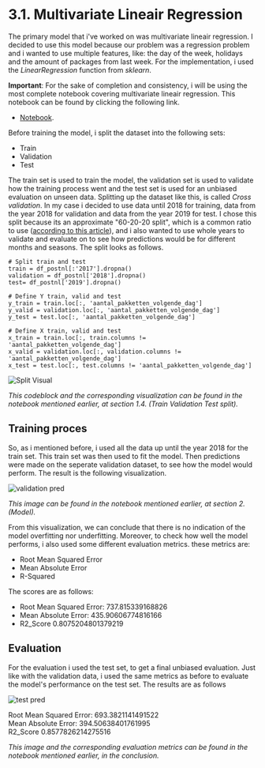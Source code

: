 <h1>3.1. Multivariate Lineair Regression</h1>

The primary model that i've worked on was multivariate lineair regression. I decided to use this model because our problem was a regression problem and i wanted to use multiple features, like: the day of the week, holidays and the amount of packages from last week. For the implementation, i used the *LinearRegression* function from *sklearn*. 

**Important**: For the sake of completion and consistency, i will be using the most complete notebook covering multivariate lineair regression. This notebook can be found by clicking the following link.

- [Notebook](https://github.com/Rikku77/datascience/blob/master/notebooks/multi_variate_lineair_regression/mvlr_klant_125_gehele_tijdsreeks_compleet.ipynb).

Before training the model, i split the dataset into the following sets:

- Train
- Validation
- Test

The train set is used to train the model, the validation set is used to validate how the training process went and the test set is used for an unbiased evaluation on unseen data. Splitting up the dataset like this, is called *Cross validation*. In my case i decided to use data until 2018 for training, data from the year 2018 for validation and data from the year 2019 for test. I chose this split because its an approximate "60-20-20 split", which is a common ratio to use ([according to this article](https://glassboxmedicine.com/2019/09/15/best-use-of-train-val-test-splits-with-tips-for-medical-data/)), and i also wanted to use whole years to validate and evaluate on to see how predictions would be for different months and seasons. The split looks as follows. 
```
# Split train and test
train = df_postnl[:'2017'].dropna()
validation = df_postnl['2018'].dropna()
test= df_postnl['2019'].dropna()

# Define Y train, valid and test
y_train = train.loc[:, 'aantal_pakketten_volgende_dag']
y_valid = validation.loc[:, 'aantal_pakketten_volgende_dag']
y_test = test.loc[:, 'aantal_pakketten_volgende_dag']

# Define X train, valid and test
x_train = train.loc[:, train.columns != 'aantal_pakketten_volgende_dag']
x_valid = validation.loc[:, validation.columns != 'aantal_pakketten_volgende_dag']
x_test = test.loc[:, test.columns != 'aantal_pakketten_volgende_dag']
```
![Split Visual](https://github.com/Rikku77/datascience/blob/master/portfolio/predictive_analysis/images/split_visual.png)

*This codeblock and the corresponding visualization can be found in the notebook mentioned earlier, at section 1.4. (Train Validation Test split).* 

<h2>Training proces</h2>

So, as i mentioned before, i used all the data up until the year 2018 for the train set. This train set was then used to fit the model. Then predictions were made on the seperate validation dataset, to see how the model would perform. The result is the following visualization. 

![validation pred](https://github.com/Rikku77/datascience/blob/master/portfolio/predictive_analysis/images/prediction_validation.png)

*This image can be found in the notebook mentioned earlier, at section 2. (Model).*

From this visualization, we can conclude that there is no indication of the model overfitting nor underfitting. Moreover, to check how well the model performs, i also used some different evaluation metrics. these metrics are:

- Root Mean Squared Error
- Mean Absolute Error
- R-Squared

The scores are as follows:

- Root Mean Squared Error: 737.815339168826</br>
- Mean Absolute Error: 435.90606774816166</br>
- R2_Score 0.8075204801379219</br>

<h2>Evaluation</h2>

For the evaluation i used the test set, to get a final unbiased evaluation. Just like with the validation data, i used the same  metrics as before to evaluate the model's performance on the test set. The results are as follows

![test pred](https://github.com/Rikku77/datascience/blob/master/portfolio/predictive_analysis/images/prediction_test.png)

Root Mean Squared Error: 693.3821141491522</br>
Mean Absolute Error: 394.50638401761995</br>
R2_Score 0.8577826214275516</br>

*This image and the corresponding evaluation metrics can be found in the notebook mentioned earlier, in the conclusion.*
